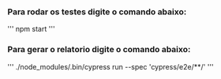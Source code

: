 ### Para rodar os testes digite o comando abaixo:
'''
npm start
'''
### Para gerar o relatorio digite o comando abaixo:
'''
./node_modules/.bin/cypress run --spec 'cypress/e2e/**/'
'''